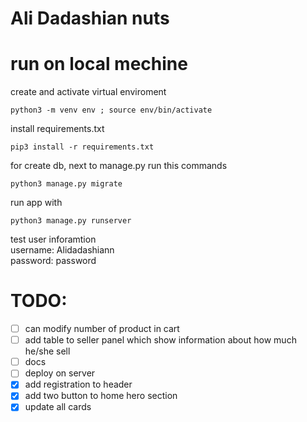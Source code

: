 # Ali Dadashian nuts


# run on local mechine

create and activate virtual enviroment
```
python3 -m venv env ; source env/bin/activate
```

install requirements.txt

```
pip3 install -r requirements.txt
```

for create db, next to manage.py run this commands
```
python3 manage.py migrate
```

run app with 

``` 
python3 manage.py runserver 
```

test user inforamtion \
username: Alidadashiann \
password: password


# TODO: 

- [ ] can modify number of product in cart
- [ ] add table to seller panel which show information about how much he/she sell 
- [ ] docs 
- [ ] deploy on server
- [X] add registration to header
- [X] add two button to home hero section 
- [X] update all cards 